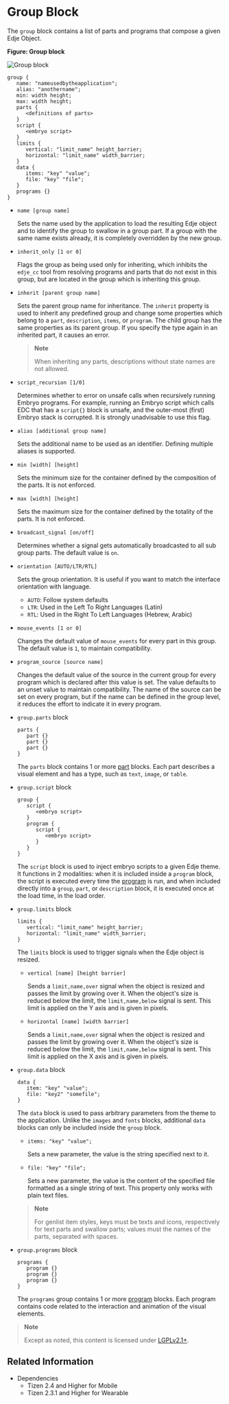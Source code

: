 # Group Block

The `group` block contains a list of parts and programs that compose a given Edje Object.

**Figure: Group block**

![Group block](./media/diagram_group.png)

```
group {
   name: "nameusedbytheapplication";
   alias: "anothername";
   min: width height;
   max: width height;
   parts {
      <definitions of parts>
   }
   script {
      <embryo script>
   }
   limits {
      vertical: "limit_name" height_barrier;
      horizontal: "limit_name" width_barrier;
   }
   data {
      items: "key" "value";
      file: "key" "file";
   }
   programs {}
}
```

- `name [group name]`

  Sets the name used by the application to load the resulting Edje object and to identify the group to swallow in a group part. If a group with the same name exists already, it is completely overridden by the new group.

- `inherit_only [1 or 0]`

  Flags the group as being used only for inheriting, which inhibits the `edje_cc` tool from resolving programs and parts that do not exist in this group, but are located in the group which is inheriting this group.

- `inherit [parent group name]`

  Sets the parent group name for inheritance. The `inherit` property is used to inherit any predefined group and change some properties which belong to a `part`, `description`, `items`, or `program`. The child group has the same properties as its parent group. If you specify the type again in an inherited part, it causes an error.

  > **Note**
  >
  > When inheriting any parts, descriptions without state names are not allowed.

- `script_recursion [1/0]`

  Determines whether to error on unsafe calls when recursively running Embryo programs. For example, running an Embryo script which calls EDC that has a `script{}` block is unsafe, and the outer-most (first) Embryo stack is corrupted. It is strongly unadvisable to use this flag.

- `alias [additional group name]`

  Sets the additional name to be used as an identifier. Defining multiple aliases is supported.

- `min [width] [height]`

  Sets the minimum size for the container defined by the composition of the parts. It is not enforced.

- `max [width] [height]`

  Sets the maximum size for the container defined by the totality of the parts. It is not enforced.

- `broadcast_signal [on/off]`

  Determines whether a signal gets automatically broadcasted to all sub group parts. The default value is `on`.

- `orientation [AUTO/LTR/RTL]`

  Sets the group orientation. It is useful if you want to match the interface orientation with language.
  - `AUTO`: Follow system defaults
  - `LTR`: Used in the Left To Right Languages (Latin)
  - `RTL`: Used in the Right To Left Languages (Hebrew, Arabic)

- `mouse_events [1 or 0]`

  Changes the default value of `mouse_events` for every part in this group. The default value is `1`, to maintain compatibility.

- `program_source [source name]`

  Changes the default value of the source in the current group for every program which is declared after this value is set. The value defaults to an unset value to maintain compatibility. The name of the source can be set on every program, but if the name can be defined in the group level, it reduces the effort to indicate it in every program.

- `group.parts` block

  ```
  parts {
     part {}
     part {}
     part {}
  }
  ```

  The `parts` block contains 1 or more [part](./learn-edc-part.md) blocks. Each part describes a visual element and has a type, such as `text`, `image`, or `table`.

- `group.script` block

  ```
  group {
     script {
        <embryo script>
     }
     program {
        script {
           <embryo script>
        }
     }
  }
  ```

  The `script` block is used to inject embryo scripts to a given Edje theme. It functions in 2 modalities: when it is included inside a `program` block, the script is executed every time the [program](./learn-edc-program.md) is run, and when included directly into a `group`, `part`, or `description` block, it is executed once at the load time, in the load order.

- `group.limits` block

  ```
  limits {
     vertical: "limit_name" height_barrier;
     horizontal: "limit_name" width_barrier;
  }
  ```

  The `limits` block is used to trigger signals when the Edje object is resized.
  - `vertical [name] [height barrier]`

    Sends a `limit,name,over` signal when the object is resized and passes the limit by growing over it. When the object's size is reduced below the limit, the `limit,name,below` signal is sent. This limit is applied on the Y axis and is given in pixels.

  - `horizontal [name] [width barrier]`

    Sends a `limit,name,over` signal when the object is resized and passes the limit by growing over it. When the object's size is reduced below the limit, the `limit,name,below` signal is sent. This limit is applied on the X axis and is given in pixels.

- `group.data` block

  ```
  data {
     item: "key" "value";
     file: "key2" "somefile";
  }
  ```

  The `data` block is used to pass arbitrary parameters from the theme to the application. Unlike the `images` and `fonts` blocks, additional `data` blocks can only be included inside the `group` block.
  - `items: "key" "value";`

    Sets a new parameter, the value is the string specified next to it.

  - `file: "key" "file";`

    Sets a new parameter, the value is the content of the specified file formatted as a single string of text. This property only works with plain text files.

  > **Note**
  >
  > For genlist item styles, keys must be texts and icons, respectively for text parts and swallow parts; values must the names of the parts, separated with spaces.

- `group.programs` block

  ```
  programs {
     program {}
     program {}
     program {}
  }
  ```

  The `programs` group contains 1 or more [program](./learn-edc-program.md) blocks. Each program contains code related to the interaction and animation of the visual elements.

> **Note**
>
> Except as noted, this content is licensed under [LGPLv2.1+](http://opensource.org/licenses/LGPL-2.1).

## Related Information
- Dependencies
  - Tizen 2.4 and Higher for Mobile
  - Tizen 2.3.1 and Higher for Wearable
